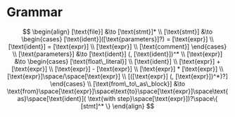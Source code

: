 # Grammar
$$
\begin{align}
    [\text{file}] &\to [\text{stmt}]* \\
    [\text{stmt}] &\to
    \begin{cases}
    [\text{ident}]([\text{parameters}]?) = [\text{expr}] \\
    [\text{ident}] = [\text{expr}] \\
    [\text{expr}] \\
    [\text{comment}]
    \end{cases} \\
    [\text{parameters}] &\to [\text{ident}] (, [\text{ident}])^* \\
    [\text{expr}] &\to \begin{cases}
        [\text{float\_literal}] \\
        [\text{ident}] \\
        [\text{expr}] + [\text{expr}] \\
        [\text{expr}] - [\text{expr}] \\
        [\text{expr}] * [\text{expr}] \\
        [\text{expr}]\space/\space[\text{expr}] \\
        [([\text{expr}] (, [\text{expr}])^*)?]
    \end{cases} \\
    [\text{from\_to\_as\_block}] &\to \text{from}\space[\text{expr}]\space\text{to}\space[\text{expr}]\space\text{as}\space[\text{ident}]( \text{with step}\space[\text{expr}])?\space\{ [stmt]^* \}
\end{align}
$$
